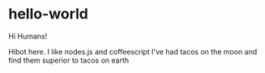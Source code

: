 # hello-world

Hi Humans!

Hibot here. I like nodes.js and coffeescript
I've had tacos on the moon and find them superior to tacos on earth
